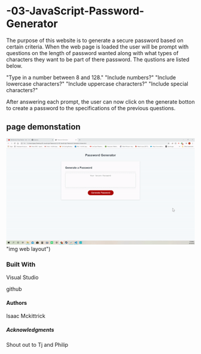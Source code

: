 # -03-JavaScript-Password-Generator

The purpose of this website is to generate a secure password based on certain criteria. When the web page is loaded the user will be prompt with questions on the length of password wanted along with what types of characters they want to be part of there password. The qustions are listed below.

"Type in a number between 8 and 128."
"Include numbers?"
"Include lowercase characters?"
"Include uppercase characters?"
"Include special characters?"

After answering each prompt, the user can now click on the generate botton to create a password to the specifications of the previous questions.

## page demonstation
![gif](images\ezgif.com-video-to-gif.gif) "img web layout")

### Built With 
Visual Studio

github



#### Authors 
Isaac Mckittrick



##### Acknowledgments 
Shout out to Tj and Philip
